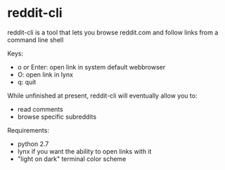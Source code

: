 reddit-cli
==========

reddit-cli is a tool that lets you browse reddit.com and follow links from a command line shell

Keys:

 * o or Enter: open link in system default webbrowser
 * O: open link in lynx
 * q: quit


While unfinished at present, reddit-cli will eventually allow you to:

 * read comments
 * browse specific subreddits

Requirements:

 * python 2.7
 * lynx if you want the ability to open links with it
 * "light on dark" terminal color scheme
